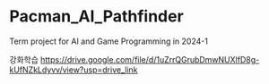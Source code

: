 # Pacman_AI_Pathfinder
Term project for AI and Game Programming in 2024-1

강화학습 https://drive.google.com/file/d/1uZrrQGrubDmwNUXlfD8g-kUfNZkLdyvv/view?usp=drive_link
